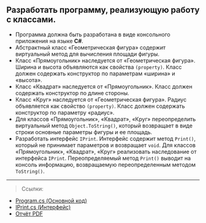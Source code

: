 **Разработать программу, реализующую работу с классами.**
---
 - Программа должна быть разработана в виде консольного приложения на языке **C#**.
 - Абстрактный класс «Геометрическая фигура» содержит виртуальный метод для вычисления площади фигуры.
 -  Класс «Прямоугольник» наследуется от «Геометрическая фигура». Ширина и высота объявляются как свойства `(property)`. Класс должен содержать конструктор по параметрам «ширина» и «высота».
 - Класс «Квадрат» наследуется от «Прямоугольник». Класс должен содержать конструктор по длине стороны.
 - Класс «Круг» наследуется от «Геометрическая фигура». Радиус объявляется как свойство `(property)`. Класс должен содержать конструктор по параметру «радиус».
 -	Для классов «Прямоугольник», «Квадрат», «Круг» переопределить виртуальный метод `Object.ToString()`, который возвращает в виде строки
   основные параметры фигуры и ее площадь.
 - Разработать интерфейс `IPrint`. Интерфейс содержит метод `Print()`, который не принимает параметров и возвращает `void`. Для классов
   «Прямоугольник», «Квадрат», «Круг» реализовать наследование от
   интерфейса `IPrint`. Переопределяемый метод `Print()` выводит на консоль
   информацию, возвращаемую переопределенным методом `ToString()`.
___

> Ссылки:

 - [Program.cs (Основной код)](https://github.com/devasidmi/bmstu-labs/blob/lab2/lab2/Program.cs)
 - [IPrint.cs (Интерфейс)](https://github.com/devasidmi/bmstu-labs/blob/lab2/lab2/IPrint.cs)
 - [Отчёт PDF](https://github.com/devasidmi/bmstu-labs/blob/lab2/lab2/lr2_otchet.pdf)
